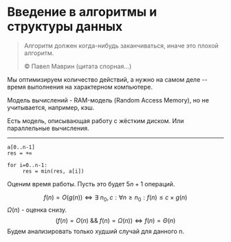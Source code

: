 # Введение в алгоритмы и структуры данных

> Алгоритм должен когда-нибудь заканчиваться, иначе это плохой алгоритм.
>
> © Павел Маврин (цитата спорная...)



Мы оптимизируем количество действий, а нужно на самом деле -- время выполнения на характерном компьютере.

Модель вычислений - RAM-модель (Random Access Memory), но не учитывается, например, кэш.

Есть модель, описывающая работу с жёстким диском. Или параллельные вычисления.

___

```pseudocode
a[0..n-1]
res = +∞

for i=0..n-1:
	 res = min(res, a[i])
```

Оценим время работы. Пусть это будет $5n + 1$ операций.


$$
f(n) = O(g(n))
\Longleftrightarrow
\exists ~ n_0, c: \forall n \geq n_0: f(n) \leq c \times g(n)
$$
$\Omega(n)$ - оценка снизу.
$$
(f(n) = O(n) ~ \&\& ~ f(n) = \Omega(n)) \Longleftrightarrow f(n) = \Theta(n)
$$
Будем анализировать только худший случай для данного n.

